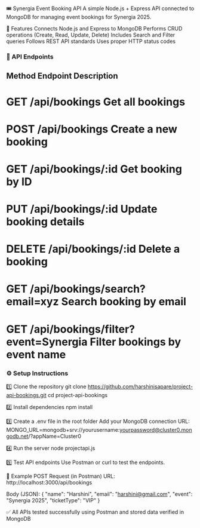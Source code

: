 🎟️ Synergia Event Booking API
A simple Node.js + Express API connected to MongoDB for managing event bookings for Synergia 2025.

🚀 Features
Connects Node.js and Express to MongoDB
Performs CRUD operations (Create, Read, Update, Delete)
Includes Search and Filter queries
Follows REST API standards
Uses proper HTTP status codes
### 🧩 API Endpoints
## Method	Endpoint	Description
# GET	/api/bookings	Get all bookings
# POST	/api/bookings	Create a new booking
# GET	/api/bookings/:id	Get booking by ID
# PUT	/api/bookings/:id	Update booking details
# DELETE	/api/bookings/:id	Delete a booking
# GET	/api/bookings/search?email=xyz	Search booking by email
# GET	/api/bookings/filter?event=Synergia	Filter bookings by event name

### ⚙️ Setup Instructions
1️⃣ Clone the repository
git clone https://github.com/harshinisapare/project-api-bookings.git cd project-api-bookings

2️⃣ Install dependencies
npm install

3️⃣ Create a .env file in the root folder
Add your MongoDB connection URL: MONGO_URL=mongodb+srv://yourusername:yourpassword@cluster0.mongodb.net/?appName=Cluster0

4️⃣ Run the server
node projectapi.js

5️⃣ Test API endpoints
Use Postman or curl to test the endpoints.

🧠 Example POST Request (in Postman)
URL: http://localhost:3000/api/bookings

Body (JSON): { "name": "Harshini", "email": "harshini@gmail.com", "event": "Synergia 2025", "ticketType": "VIP" }

✅ All APIs tested successfully using Postman and stored data verified in MongoDB
